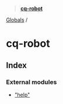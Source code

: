> **[cq-robot](README.md)**

[Globals](globals.md) /

# cq-robot

## Index

### External modules

* ["help"](modules/_help_.md)